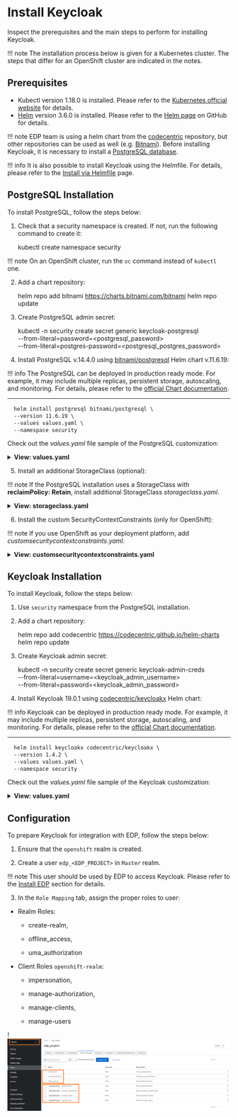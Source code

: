 # Install Keycloak

Inspect the prerequisites and the main steps to perform for installing Keycloak.

!!! note
    The installation process below is given for a Kubernetes cluster. The steps that differ for an OpenShift cluster are
    indicated in the notes.

## Prerequisites

* Kubectl version 1.18.0 is installed. Please refer to the [Kubernetes official website](https://v1-18.docs.kubernetes.io/docs/setup/release/notes/) for details.
* [Helm](https://helm.sh) version 3.6.0 is installed. Please refer to the [Helm page](https://github.com/helm/helm/releases/tag/v3.6.0) on GitHub for details.

!!! note
    EDP team is using a helm chart from the [codecentric](https://github.com/codecentric/helm-charts/tree/master/charts/keycloakx) repository, but other repositories can be used as well (e.g. [Bitnami](https://github.com/bitnami/charts/tree/master/bitnami/keycloak/)).
    Before installing Keycloak, it is necessary to install a [PostgreSQL database](https://www.postgresql.org/download/).

!!! info
    It is also possible to install Keycloak using the Helmfile. For details, please refer to the [Install via Helmfile](./install-via-helmfile.md#deploy-keycloak) page.

## PostgreSQL Installation

To install PostgreSQL, follow the steps below:

1. Check that a security namespace is created. If not, run the following command to create it:

      kubectl create namespace security

  !!! note
      On an OpenShift cluster, run the `oc` command instead of `kubectl` one.

2. Add a chart repository:

      helm repo add bitnami https://charts.bitnami.com/bitnami
      helm repo update

3. Create PostgreSQL admin secret:

      kubectl -n security create secret generic keycloak-postgresql \
      --from-literal=password=<postgresql_password> \
      --from-literal=postgres-password=<postgresql_postgres_password>

4. Install PostgreSQL v.14.4.0 using [bitnami/postgresql](https://artifacthub.io/packages/helm/bitnami/postgresql) Helm chart v.11.6.19:

  !!! info
      The PostgreSQL can be deployed in production ready mode. For example, it may include multiple replicas, persistent storage, autoscaling, and monitoring.
      For details, please refer to the [official Chart documentation](https://github.com/bitnami/charts/tree/master/bitnami/postgresql).

  ---
      helm install postgresql bitnami/postgresql \
      --version 11.6.19 \
      --values values.yaml \
      --namespace security

  Check out the *values.yaml* file sample of the PostgreSQL customization:

  <details>
  <summary><b>View: values.yaml</b></summary>

```yaml
# PostgreSQL read only replica parameters
readReplicas:
  # Number of PostgreSQL read only replicas
  replicaCount: 1

global:
  postgresql:
    auth:
      username: admin
      existingSecret: keycloak-postgresql
      database: keycloak

primary:
  persistence:
    enabled: true
    size: 3Gi
    # If the StorageClass with reclaimPolicy: Retain is used, install an additional StorageClass before installing PostgreSQL
    # (the code is given below).
    # If the default StorageClass will be used - change "gp2-retain" to "gp2"
    storageClass: "gp2-retain"
```

  </details>

5. Install an additional StorageClass (optional):

  !!! note
      If the PostgreSQL installation uses a StorageClass with **reclaimPolicy: Retain**, install additional StorageClass *storageclass.yaml*.

  <details>
  <summary><b>View: storageclass.yaml</b></summary>

```yaml
kind: StorageClass
apiVersion: storage.k8s.io/v1
metadata:
  name: gp2-retain
provisioner: kubernetes.io/aws-ebs
parameters:
  fsType: ext4
  type: gp2
reclaimPolicy: Retain
volumeBindingMode: WaitForFirstConsumer
```

  </details>

6.  Install the custom SecurityContextConstraints (only for OpenShift):

  !!! note
      If you use OpenShift as your deployment platform, add *customsecuritycontextconstraints.yaml*.

  <details>
  <summary><b>View: customsecuritycontextconstraints.yaml</b></summary>

```yaml
allowHostDirVolumePlugin: false
allowHostIPC: false
allowHostNetwork: false
allowHostPID: false
allowHostPorts: false
allowPrivilegeEscalation: true
allowPrivilegedContainer: false
allowedCapabilities: null
apiVersion: security.openshift.io/v1
defaultAddCapabilities: null
allowedCapabilities: []
allowedFlexVolumes: []
defaultAddCapabilities: []
fsGroup:
  type: MustRunAs
  ranges:
    - min: 999
      max: 65543
groups: []
kind: SecurityContextConstraints
metadata:
  annotations:
      "helm.sh/hook": "pre-install"
  name: customscc
priority: 1
readOnlyRootFilesystem: false
requiredDropCapabilities:
- KILL
- MKNOD
- SETUID
- SETGID
runAsUser:
  type: MustRunAsRange
  uidRangeMin: 1
  uidRangeMax: 65543
seLinuxContext:
  type: MustRunAs
supplementalGroups:
  type: RunAsAny
users:
- system:serviceaccount:security:keycloak
- system:serviceaccount:security:default
volumes:
- configMap
- downwardAPI
- emptyDir
- persistentVolumeClaim
- projected
- secret
```

  </details>

## Keycloak Installation

To install Keycloak, follow the steps below:

1. Use `security` namespace from the PostgreSQL installation.

2. Add a chart repository:

      helm repo add codecentric https://codecentric.github.io/helm-charts
      helm repo update

3. Create Keycloak admin secret:

      kubectl -n security create secret generic keycloak-admin-creds \
      --from-literal=username=<keycloak_admin_username> \
      --from-literal=password=<keycloak_admin_password>

4. Install Keycloak 19.0.1 using [codecentric/keycloakx](https://artifacthub.io/packages/helm/codecentric/keycloakx) Helm chart:

  !!! info
      Keycloak can be deployed in production ready mode. For example, it may include multiple replicas, persistent storage, autoscaling, and monitoring.
      For details, please refer to the [official Chart documentation](https://github.com/codecentric/helm-charts/tree/master/charts/keycloakx).

  ---
      helm install keycloakx codecentric/keycloakx \
      --version 1.4.2 \
      --values values.yaml \
      --namespace security

  Check out the *values.yaml* file sample of the Keycloak customization:

  <details>
  <summary><b>View: values.yaml</b></summary>

```yaml
replicas: 1

# Deploy the latest verion
image:
  tag: "19.0.1"

# start: create OpenShift realm which is required by EDP
extraInitContainers: |
  - name: realm-provider
    image: busybox
    imagePullPolicy: IfNotPresent
    command:
      - sh
    args:
      - -c
      - |
        echo '{"realm": "openshift","enabled": true}' > /opt/keycloak/data/import/openshift.json
    volumeMounts:
      - name: realm
        mountPath: /opt/keycloak/data/import

extraVolumeMounts: |
  - name: realm
    mountPath: /opt/keycloak/data/import

extraVolumes: |
  - name: realm
    emptyDir: {}

command:
  - "/opt/keycloak/bin/kc.sh"
  - "--verbose"
  - "start"
  - "--auto-build"
  - "--http-enabled=true"
  - "--http-port=8080"
  - "--hostname-strict=false"
  - "--hostname-strict-https=false"
  - "--spi-events-listener-jboss-logging-success-level=info"
  - "--spi-events-listener-jboss-logging-error-level=warn"
  - "--import-realm"

extraEnv: |
  - name: KC_PROXY
    value: "passthrough"
  - name: KEYCLOAK_ADMIN
    valueFrom:
      secretKeyRef:
        name: keycloak-admin-creds
        key: username
  - name: KEYCLOAK_ADMIN_PASSWORD
    valueFrom:
      secretKeyRef:
        name: keycloak-admin-creds
        key: password
  - name: JAVA_OPTS_APPEND
    value: >-
      -XX:+UseContainerSupport
      -XX:MaxRAMPercentage=50.0
      -Djava.awt.headless=true
      -Djgroups.dns.query={{ include "keycloak.fullname" . }}-headless

# This block should be uncommented if you install Keycloak on Kubernetes
ingress:
  enabled: true
  annotations:
    kubernetes.io/ingress.class: nginx
    ingress.kubernetes.io/affinity: cookie
  rules:
    - host: keycloak.<ROOT_DOMAIN>
      paths:
        - path: '{{ tpl .Values.http.relativePath $ | trimSuffix "/" }}/'
          pathType: Prefix

# This block should be uncommented if you set Keycloak to OpenShift and change the host field
# route:
#   enabled: false
#   # Path for the Route
#   path: '{{ tpl .Values.http.relativePath $ | trimSuffix "/" }}/'
#   # Host name for the Route
#   host: "keycloak.<ROOT_DOMAIN>"
#   # TLS configuration
#   tls:
#     enabled: true

resources:
  limits:
    memory: "2048Mi"
  requests:
    cpu: "50m"
    memory: "512Mi"

# Check database readiness at startup
dbchecker:
  enabled: true

database:
  vendor: postgres
  existingSecret: keycloak-postgresql
  hostname: postgresql
  port: 5432
  username: admin
  database: keycloak
```

  </details>

## Configuration

To prepare Keycloak for integration with EDP, follow the steps below:

1. Ensure that the `openshift` realm is created.

2. Create a user `edp_<EDP_PROJECT>` in `Master` realm.

  !!! note
      This user should be used by EDP to access Keycloak. Please refer to the [Install EDP](install-edp.md) section for details.

3. In the `Role Mapping` tab, assign the proper roles to user:

* Realm Roles:

  * create-realm,

  * offline_access,

  * uma_authorization

* Client Roles `openshift-realm`:

  * impersonation,

  * manage-authorization,

  * manage-clients,

  * manage-users

!![Role mappings](../assets/operator-guide/keycloak-roles.png "Role mappings")

